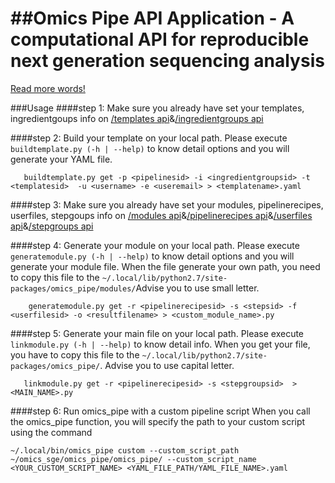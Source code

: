 ##Omics Pipe API Application - A computational API for reproducible next generation sequencing analysis
=============================
[Read more words!](http://aws1niagads.org:8000/about/)

###Usage
####step 1: Make sure you already have set your templates, ingredientgoups info on [/templates api](http://aws1niagads.org:8000/templates)&[/ingredientgroups api](http://aws1niagads.org:8000/ingredientgroups)

####step 2: Build your template on your local path. Please execute  ```buildtemplate.py (-h | --help)``` to know detail options and you will generate your YAML file.

```
   buildtemplate.py get -p <pipelinesid> -i <ingredientgroupsid> -t <templatesid>  -u <username> -e <useremail> > <templatename>.yaml
```

####step 3: Make sure you already have set your modules, pipelinerecipes, userfiles, stepgoups info on [/modules api](http://aws1niagads.org:8000/modules)&[/pipelinerecipes api](http://aws1niagads.org:8000/pipelinerecipes)&[/userfiles api](http://aws1niagads.org:8000/userfiles)&[/stepgroups api](http://aws1niagads.org:8000/stepgroups)

####step 4: Generate your module on your local path. Please execute ```generatemodule.py (-h | --help)``` to know detail options and you will generate your module file. When the file generate your own path, you need to copy this file to the ```~/.local/lib/python2.7/site-packages/omics_pipe/modules/```Advise you to use small letter.

```
    generatemodule.py get -r <pipelinerecipesid> -s <stepsid> -f <userfilesid> -o <resultfilename> > <custom_module_name>.py
```

####step 5: Generate your main file on your local path. Please execute ```linkmodule.py (-h | --help)``` to know detail info. When you get your file, you have to copy this file to the ```~/.local/lib/python2.7/site-packages/omics_pipe/```. Advise you to use capital letter.

```
   linkmodule.py get -r <pipelinerecipesid> -s <stepgroupsid>  > <MAIN_NAME>.py
```

####step 6: Run omics_pipe with a custom pipeline script When you call the omics_pipe function, you will specify the path to your custom script using the command

```
~/.local/bin/omics_pipe custom --custom_script_path ~/omics_sge/omics_pipe/omics_pipe/ --custom_script_name <YOUR_CUSTOM_SCRIPT_NAME> <YAML_FILE_PATH/YAML_FILE_NAME>.yaml
```
